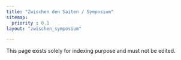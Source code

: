 ```yaml
---
title: "Zwischen den Saiten / Symposium"
sitemap:
  priority : 0.1
layout: "zwischen_symposium"

---
```

This page exists solely for indexing purpose and must not be edited.